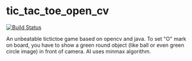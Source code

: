 # tic_tac_toe_open_cv
[![Build Status](https://travis-ci.org/Veok/tic_tac_toe_open_cv.svg?branch=master)](https://travis-ci.org/Veok/tic_tac_toe_open_cv)


An unbeatable tictictoe game based on opencv and java. To set "O" mark on board, you have to show a green round object (like ball
or even green circle image) in front of camera. AI uses minmax algorithm.
